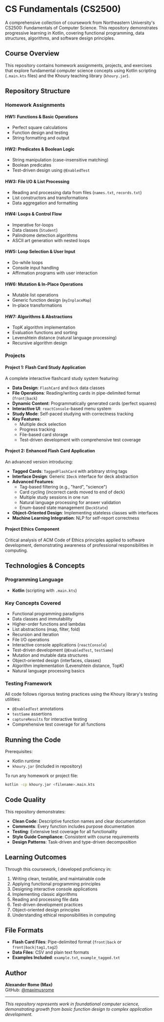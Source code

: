 # CS Fundamentals (CS2500)

A comprehensive collection of coursework from Northeastern University's CS2500: Fundamentals of Computer Science. This repository demonstrates progressive learning in Kotlin, covering functional programming, data structures, algorithms, and software design principles.

## Course Overview

This repository contains homework assignments, projects, and exercises that explore fundamental computer science concepts using Kotlin scripting (`.main.kts` files) and the Khoury teaching library (`khoury.jar`).

## Repository Structure

### Homework Assignments

#### HW1: Functions & Basic Operations
- Perfect square calculations
- Function design and testing
- String formatting and output

#### HW2: Predicates & Boolean Logic
- String manipulation (case-insensitive matching)
- Boolean predicates
- Test-driven design using `@EnabledTest`

#### HW3: File I/O & List Processing
- Reading and processing data from files (`names.txt`, `records.txt`)
- List constructors and transformations
- Data aggregation and formatting

#### HW4: Loops & Control Flow
- Imperative for-loops
- Data classes (`Student`)
- Palindrome detection algorithms
- ASCII art generation with nested loops

#### HW5: Loop Selection & User Input
- Do-while loops
- Console input handling
- Affirmation programs with user interaction

#### HW6: Mutation & In-Place Operations
- Mutable list operations
- Generic function design (`myInplaceMap`)
- In-place transformations

#### HW7: Algorithms & Abstractions
- TopK algorithm implementation
- Evaluation functions and sorting
- Levenshtein distance (natural language processing)
- Recursive algorithm design

### Projects

#### Project 1: Flash Card Study Application
A complete interactive flashcard study system featuring:
- **Data Design**: `FlashCard` and `Deck` data classes
- **File Operations**: Reading/writing cards in pipe-delimited format (`front|back`)
- **Dynamic Content**: Programmatically generated cards (perfect squares)
- **Interactive UI**: `reactConsole`-based menu system
- **Study Mode**: Self-paced studying with correctness tracking
- **Key Features**:
  - Multiple deck selection
  - Progress tracking
  - File-based card storage
  - Test-driven development with comprehensive test coverage

#### Project 2: Enhanced Flash Card Application
An advanced version introducing:
- **Tagged Cards**: `TaggedFlashCard` with arbitrary string tags
- **Interface Design**: Generic `IDeck` interface for deck abstraction
- **Advanced Features**:
  - Tag-based filtering (e.g., "hard", "science")
  - Card cycling (incorrect cards moved to end of deck)
  - Multiple study sessions in one run
  - Natural language processing for answer validation
  - Enum-based state management (`DeckState`)
- **Object-Oriented Design**: Implementing stateless classes with interfaces
- **Machine Learning Integration**: NLP for self-report correctness

#### Project Ethics Component
Critical analysis of ACM Code of Ethics principles applied to software development, demonstrating awareness of professional responsibilities in computing.

## Technologies & Concepts

### Programming Language
- **Kotlin** (scripting with `.main.kts`)

### Key Concepts Covered
- Functional programming paradigms
- Data classes and immutability
- Higher-order functions and lambdas
- List abstractions (map, filter, fold)
- Recursion and iteration
- File I/O operations
- Interactive console applications (`reactConsole`)
- Test-driven development (`@EnabledTest`, `testSame`)
- Mutation and mutable data structures
- Object-oriented design (interfaces, classes)
- Algorithm implementation (Levenshtein distance, TopK)
- Natural language processing basics

### Testing Framework
All code follows rigorous testing practices using the Khoury library's testing utilities:
- `@EnabledTest` annotations
- `testSame` assertions
- `captureResults` for interactive testing
- Comprehensive test coverage for all functions

## Running the Code

Prerequisites:
- Kotlin runtime
- `khoury.jar` (included in repository)

To run any homework or project file:
```bash
kotlin -cp khoury.jar <filename>.main.kts
```

## Code Quality

This repository demonstrates:
- **Clean Code**: Descriptive function names and clear documentation
- **Comments**: Every function includes purpose documentation
- **Testing**: Extensive test coverage for all functionality
- **Style Guide Compliance**: Consistent with course requirements
- **Design Patterns**: Task-driven and type-driven decomposition

## Learning Outcomes

Through this coursework, I developed proficiency in:
1. Writing clean, testable, and maintainable code
2. Applying functional programming principles
3. Designing interactive console applications
4. Implementing classic algorithms
5. Reading and processing file data
6. Test-driven development practices
7. Object-oriented design principles
8. Understanding ethical responsibilities in computing

## File Formats

- **Flash Card Files**: Pipe-delimited format (`front|back` or `front|back|tag1,tag2`)
- **Data Files**: CSV and plain text formats
- **Examples Included**: `example.txt`, `example_tagged.txt`

## Author

**Alexander Rome (Max)**  
GitHub: [@maximusrome](https://github.com/maximusrome)

---

*This repository represents work in foundational computer science, demonstrating growth from basic function design to complex application development.*

